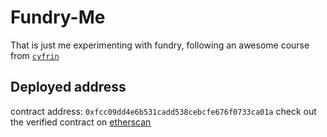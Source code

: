 # Fundry-Me

That is just me experimenting with fundry, following an awesome course from [`cyfrin`](https://updraft.cyfrin.io/courses/foundry)

## Deployed address

contract address: `0xfcc09dd4e6b531cadd538cebcfe676f0733ca01a`
check out the verified contract on [etherscan](https://sepolia.etherscan.io/address/0xfcc09dd4e6b531cadd538cebcfe676f0733ca01a)
